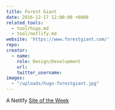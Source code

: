 ```yaml
---
title: Forest Giant
date: 2016-12-17 12:00:00 +0000
related_tools:
  - tool/hugo.md
  - tool/netlify.md
website: 'https://www.forestgiant.com/'
repo:
creator:
  - name:
    role: Design/Development
    url:
    twitter_username:
images:
  - "/uploads/hugo-forestgiant.jpg"
---
```


A Netlify [Site of the Week](https://www.netlify.com/site-of-the-week/forest-giant/)
